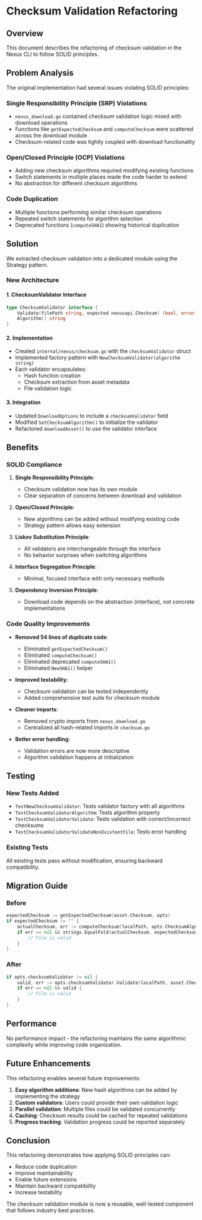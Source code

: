 # Checksum Validation Refactoring

## Overview

This document describes the refactoring of checksum validation in the Nexus CLI to follow SOLID principles.

## Problem Analysis

The original implementation had several issues violating SOLID principles:

### Single Responsibility Principle (SRP) Violations
- `nexus_download.go` contained checksum validation logic mixed with download operations
- Functions like `getExpectedChecksum` and `computeChecksum` were scattered across the download module
- Checksum-related code was tightly coupled with download functionality

### Open/Closed Principle (OCP) Violations
- Adding new checksum algorithms required modifying existing functions
- Switch statements in multiple places made the code harder to extend
- No abstraction for different checksum algorithms

### Code Duplication
- Multiple functions performing similar checksum operations
- Repeated switch statements for algorithm selection
- Deprecated functions (`computeSHA1`) showing historical duplication

## Solution

We extracted checksum validation into a dedicated module using the Strategy pattern.

### New Architecture

#### 1. ChecksumValidator Interface
```go
type ChecksumValidator interface {
    Validate(filePath string, expected nexusapi.Checksum) (bool, error)
    Algorithm() string
}
```

#### 2. Implementation
- Created `internal/nexus/checksum.go` with the `checksumValidator` struct
- Implemented factory pattern with `NewChecksumValidator(algorithm string)`
- Each validator encapsulates:
  - Hash function creation
  - Checksum extraction from asset metadata
  - File validation logic

#### 3. Integration
- Updated `DownloadOptions` to include a `checksumValidator` field
- Modified `SetChecksumAlgorithm()` to initialize the validator
- Refactored `downloadAsset()` to use the validator interface

## Benefits

### SOLID Compliance

1. **Single Responsibility Principle**: 
   - Checksum validation now has its own module
   - Clear separation of concerns between download and validation

2. **Open/Closed Principle**: 
   - New algorithms can be added without modifying existing code
   - Strategy pattern allows easy extension

3. **Liskov Substitution Principle**: 
   - All validators are interchangeable through the interface
   - No behavior surprises when switching algorithms

4. **Interface Segregation Principle**: 
   - Minimal, focused interface with only necessary methods

5. **Dependency Inversion Principle**: 
   - Download code depends on the abstraction (interface), not concrete implementations

### Code Quality Improvements

- **Removed 54 lines of duplicate code**:
  - Eliminated `getExpectedChecksum()`
  - Eliminated `computeChecksum()`
  - Eliminated deprecated `computeSHA1()`
  - Eliminated `NewSHA1()` helper

- **Improved testability**:
  - Checksum validation can be tested independently
  - Added comprehensive test suite for checksum module

- **Cleaner imports**:
  - Removed crypto imports from `nexus_download.go`
  - Centralized all hash-related imports in `checksum.go`

- **Better error handling**:
  - Validation errors are now more descriptive
  - Algorithm validation happens at initialization

## Testing

### New Tests Added
- `TestNewChecksumValidator`: Tests validator factory with all algorithms
- `TestChecksumValidatorAlgorithm`: Tests algorithm property
- `TestChecksumValidatorValidate`: Tests validation with correct/incorrect checksums
- `TestChecksumValidatorValidateNonExistentFile`: Tests error handling

### Existing Tests
All existing tests pass without modification, ensuring backward compatibility.

## Migration Guide

### Before
```go
expectedChecksum := getExpectedChecksum(asset.Checksum, opts)
if expectedChecksum != "" {
    actualChecksum, err := computeChecksum(localPath, opts.ChecksumAlgorithm)
    if err == nil && strings.EqualFold(actualChecksum, expectedChecksum) {
        // File is valid
    }
}
```

### After
```go
if opts.checksumValidator != nil {
    valid, err := opts.checksumValidator.Validate(localPath, asset.Checksum)
    if err == nil && valid {
        // File is valid
    }
}
```

## Performance

No performance impact - the refactoring maintains the same algorithmic complexity while improving code organization.

## Future Enhancements

This refactoring enables several future improvements:

1. **Easy algorithm additions**: New hash algorithms can be added by implementing the strategy
2. **Custom validators**: Users could provide their own validation logic
3. **Parallel validation**: Multiple files could be validated concurrently
4. **Caching**: Checksum results could be cached for repeated validations
5. **Progress tracking**: Validation progress could be reported separately

## Conclusion

This refactoring demonstrates how applying SOLID principles can:
- Reduce code duplication
- Improve maintainability
- Enable future extensions
- Maintain backward compatibility
- Increase testability

The checksum validation module is now a reusable, well-tested component that follows industry best practices.

